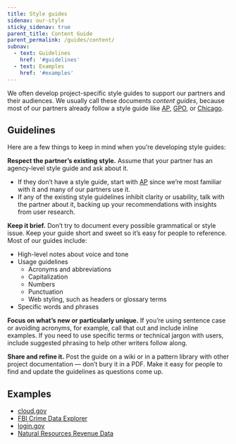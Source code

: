 ```yaml
---
title: Style guides
sidenav: our-style
sticky_sidenav: true
parent_title: Content Guide
parent_permalink: /guides/content/
subnav:
  - text: Guidelines
    href: '#guidelines'
  - text: Examples
    href: '#examples'
---
```


We often develop project-specific style guides to support our partners and their audiences. We usually call these documents _content guides_, because most of our partners already follow a style guide like [AP](https://www.apstylebook.com/), [GPO](https://www.govinfo.gov/app/details/GPO-STYLEMANUAL-2016), or [Chicago](http://www.chicagomanualofstyle.org/home.html).

## Guidelines

Here are a few things to keep in mind when you’re developing style guides:

**Respect the partner’s existing style.** Assume that your partner has an agency-level style guide and ask about it.

- If they don’t have a style guide, start with [AP](https://www.apstylebook.com/) since we’re most familiar with it and many of our partners use it.
- If any of the existing style guidelines inhibit clarity or usability, talk with the partner about it, backing up your recommendations with insights from user research.

**Keep it brief.** Don’t try to document every possible grammatical or style issue. Keep your guide short and sweet so it’s easy for people to reference. Most of our guides include:

- High-level notes about voice and tone
- Usage guidelines
  - Acronyms and abbreviations
  - Capitalization
  - Numbers
  - Punctuation
  - Web styling, such as headers or glossary terms
- Specific words and phrases

**Focus on what’s new or particularly unique.** If you’re using sentence case or avoiding acronyms, for example, call that out and include inline examples. If you need to use specific terms or technical jargon with users, include suggested phrasing to help other writers follow along.

**Share and refine it.** Post the guide on a wiki or in a pattern library with other project documentation — don’t bury it in a PDF. Make it easy for people to find and update the guidelines as questions come up.

## Examples

- [cloud.gov](https://github.com/18F/cg-product/blob/master/ContentGuide.md)
- [FBI Crime Data Explorer](https://github.com/18F/crime-data-explorer/wiki/Content-Guide)
- [login.gov](https://design.login.gov/content/)
- [Natural Resources Revenue Data](https://github.com/ONRR/nrrd/wiki/Content-style-guide)
